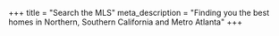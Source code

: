 +++
title = "Search the MLS"
meta_description = "Finding you the best homes in Northern, Southern California and Metro Atlanta"
+++
